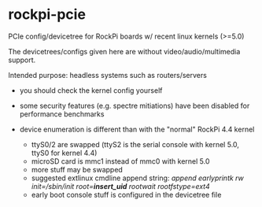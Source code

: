 # rockpi-pcie
PCIe config/devicetree for RockPi boards w/ recent linux kernels (>=5.0)

The devicetrees/configs given here are without video/audio/multimedia support.

Intended purpose: headless systems such as routers/servers

* you should check the kernel config yourself
* some security features (e.g. spectre mitiations) have been disabled for performance benchmarks

* device enumeration is different than with the "normal" RockPi 4.4 kernel
  * ttyS0/2 are swapped (ttyS2 is the serial console with kernel 5.0, ttyS0 for kernel 4.4)
  * microSD card is mmc1 instead of mmc0 with kernel 5.0
  * more stuff may be swapped
  * suggested extlinux cmdline append string: *append earlyprintk rw init=/sbin/init root=**insert_uid** rootwait rootfstype=ext4*
  * early boot console stuff is configured in the devicetree file
